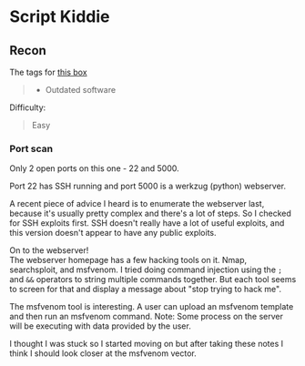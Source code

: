 # Script Kiddie



## Recon  

The tags for [this box](https://app.hackthebox.com/machines/314)  
> - Outdated software

Difficulty:
> Easy

### Port scan

Only 2 open ports on this one - 22 and 5000.

Port 22 has SSH running and port 5000 is a werkzug (python) webserver.

A recent piece of advice I heard is to enumerate the webserver last, because it's usually pretty complex and there's a lot of steps. So I checked for SSH exploits first. SSH doesn't really have a lot of useful exploits, and this version doesn't appear to have any public exploits.

On to the webserver!  
The webserver homepage has a few hacking tools on it. Nmap, searchsploit, and msfvenom. I tried doing command injection using the `;` and `&&` operators to string multiple commands together. But each tool seems to screen for that and display a message about "stop trying to hack me".  

The msfvenom tool is interesting. A user can upload an msfvenom template and then run an msfvenom command. Note: Some process on the server will be executing with data provided by the user.

I thought I was stuck so I started moving on but after taking these notes I think I should look closer at the msfvenom vector.